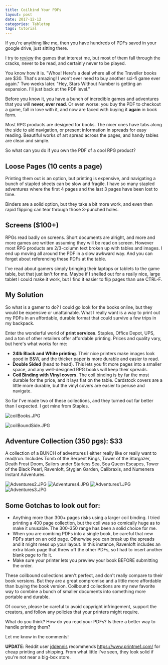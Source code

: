 ```yaml
---
title: Coilbind Your PDFs
layout: post
date: 2017-12-12
categories: Tabletop
tags: tutorial
---
```

If you're anything like me, then you have hundreds of PDFs saved in your google drive, just sitting there.

I try to [review]({{site.url}}/david/extremely-interesting-role-playing-games) the games that interest me, but most of them fall through the cracks, never to be read, and certainly never to be played.

You know how it is. "Whoa! Here's a deal where all of the Traveller books are $30. That's amazing! I won't ever need to buy another sci-fi game ever again." Two weeks later. "Hey, Stars Without Number is getting an expansion. I'll just back at the PDF level." 

Before you know it, you have a bunch of incredible games and adventures that you will **never, ever read**. Or even worse: you buy the PDF to checkout a game, fall in love with it, and now are faced with buying it **again** in book form.

Most RPG products are designed for books. The nicer ones have tabs along the side to aid navigation, or present information in spreads for easy reading. Beautiful works of art spread across the pages, and handy tables are clean and simple. 

So what can you do if you own the PDF of a cool RPG product?

## Loose Pages (10 cents a page)

Printing them out is an option, but printing is expensive, and navigating a bunch of stapled sheets can be slow and fragile. I have so many stapled adventures where the first 4 pages and the last 3 pages have been lost to time. 

Binders are a solid option, but they take a bit more work, and even then rapid flipping can tear through those 3-punched holes.

## Screens ($100+)

RPGs read badly on screens. Short documents are alright, and more and more games are written assuming they will be read on screen. However most RPG products are 2/3-column text broken up with tables and images. I end up moving all around the PDF in a slow awkward way. And you can forget about referencing these PDFs at the table.

I've read about gamers simply bringing their laptops or tablets to the game table, but that just isn't for me. Maybe if I shelled out for a really nice, large tablet I could make it work, but I find it easier to flip pages than use CTRL-F.

## My Solution

So what is a gamer to do? I could go look for the books online, but they would be expensive or unattainable. What I really want is a way to print out my PDFs in an affordable, durable format that could survive a few trips in my backpack.

Enter the wonderful world of **print services**. Staples, Office Depot, UPS, and a ton of other retailers offer affordable printing. Prices and quality vary, but here's what works for me:

 - **24lb Black and White printing**. Their nice printers make images look good in B&W, and the thicker paper is more durable and easier to read.
 - **Double Sided** (head to head). This lets you fit more pages into a smaller space, and any well-designed RPG books will keep their spreads.
 - **Coil Binding with Vinyl covers**. The coil binding is by far the most durable for the price, and it lays flat on the table. Cardstock covers are a little more durable, but the vinyl covers are easier to peruse and navigate.

So far I've made two of these collections, and they turned out far better than I expected. I got mine from Staples.

![coilBooks.JPG]({{site.url}}/images/posts/coilBooks.JPG)

![coilBoundSide.JPG]({{site.url}}/images/posts/coilBoundSide.JPG)

## Adventure Collection (350 pgs): $33

A collection of a BUNCH of adventures I either really like or really want to read/run. Includes Tomb of the Serpent Kings, Tower of the Stargazer, Death Frost Doom, Sailors under Starless Sea, Sea Queen Escapes, Tower of the Black Pearl, Ravenloft, Stygian Garden, Calibraxis, and Numenera Instant Adventures.

![Adventures2.JPG]({{site.url}}/images/posts/Adventures2.JPG)
![Adventures4.JPG]({{site.url}}/images/posts/Adventures4.JPG)
![Adventures1.JPG]({{site.url}}/images/posts/Adventures1.JPG)
![Adventures3.JPG]({{site.url}}/images/posts/Adventures3.JPG)

## Some Gotchas to look out for:

- Anything more than 300+ pages risks using a larger coil binding. I tried printing a 400 page collection, but the coil was so comically huge as to make it unusable. The 300-350 range has been a solid choice for me.
- When you are combing PDFs into a single book, be careful that new PDFs start on an odd page. Otherwise you can break up the spreads and it might mess up your layout. In this instance, Ravenloft includes an extra blank page that threw off the other PDFs, so I had to insert another blank page to fix it. 
- Make sure your printer lets you preview your book BEFORE submitting the order. 

These coilbound collections aren't perfect, and don't really compare to their book versions. But they are a great compromise and a little more affordable than buying the book version. Coilbound collections are my new favorite way to combine a bunch of smaller documents into something more portable and durable. 

Of course, please be careful to avoid copyright infringement, support the creators, and follow any policies that your printers might require.

What do you think? How do you read your PDFs? Is there a better way to handle printing them?

Let me know in the comments!

**UPDATE**: Reddit user [jddennis](https://www.reddit.com/user/jddennis) recommends https://www.printme1.com/ for cheap printing and shipping. From what little I've seen, they look solid if you're not near a big-box store.
